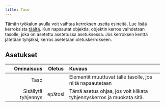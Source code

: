 ```yaml
---
title: Taso
---
```


Tämän työkalun avulla voit vaihtaa kerroksen useita esineitä. Lue lisää kerroksista [täältä](../layers.md). Kun napsautat objektia, objektin kerros vaihdetaan tasolle, joka on asetettu asetetussa asetuksessa. Jos kerroksen kenttä jätetään tyhjäksi, kerros asetetaan oletuskerrokseen.

## Asetukset

|          Ominaisuus | Oletus  | Kuvaus                                                               |
| -------------------:|:-------:|:-------------------------------------------------------------------- |
|                Taso |         | Elementit muuttuvat tälle tasolle, jos niitä napsautetaan            |
| Sisällytä tyhjennys | epätosi | Tämä asetus ohjaa, jos voit klikata tyhjennyskerros ja muokata sitä. |
